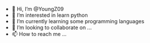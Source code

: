 - 👋 Hi, I’m @YoungZ09
- 👀 I’m interested in learn python
- 🌱 I’m currently learning some programming languages
- 💞️ I’m looking to collaborate on ...
- 📫 How to reach me ...

<!---
YoungZ09/YoungZ09 is a ✨ special ✨ repository because its `README.md` (this file) appears on your GitHub profile.
You can click the Preview link to take a look at your changes.
--->

